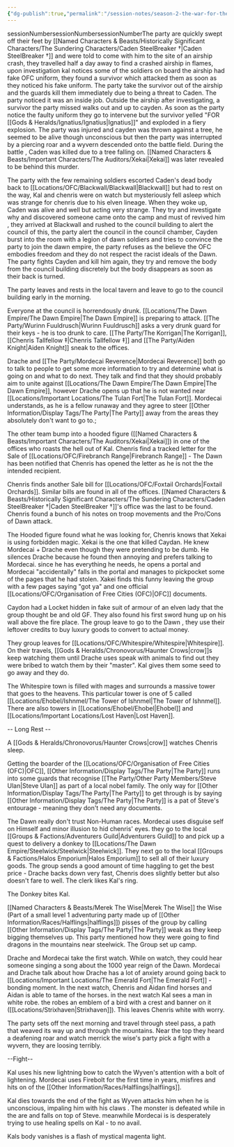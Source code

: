```yaml
---
{"dg-publish":true,"permalink":"/session-notes/season-2-the-war-for-the-ofc-s-freedom/session-2/","updated":"2025-03-01T21:16:03.162+00:00"}
---
```


sessionNumbersessionNumbersessionNumberThe party are quickly swept off their feet by [[Named Characters & Beasts/Historically Significant  Characters/The Sundering Characters/Caden SteelBreaker †\|Caden SteelBreaker †]] and were told to come with him to the site of an airship crash, they travelled half a day away to find a crashed airship in flames, upon investigation kal notices some of the soldiers on board the airship had fake OFC uniform, they found a survivor which attacked them as soon as they noticed his fake uniform. The party take the survivor out of the airship and the guards kill them immediately due to being a threat to Caden. The party noticed it was an inside job. Outside the airship after investigating, a survivor the party missed walks out and up to cayden. As soon as the party notice the faulty uniform they go to intervene but the survivor yelled "FOR [[Gods & Heralds/Ignatius/Ignatius\|Ignatius]]" and exploded in a fiery explosion.  The party was injured and cayden was thrown against a tree, he seemed to be alive though unconscious but then the party was interrupted by a piercing roar and a wyvern descended onto the battle field. During the battle , Caden was killed due to a tree falling on. [[Named Characters & Beasts/Important Characters/The Auditors/Xekai\|Xekai]] was later revealed to be behind this murder.  

The party with the few remaining soldiers escorted Caden's dead body back to [[Locations/OFC/Blackwall/Blackwall\|Blackwall]] but had to rest on the way, Kal and chenris were on watch but mysteriously fell asleep which was strange for chenris due to his elven lineage. When they woke up, Caden was alive and well but acting very strange. They try and investigate why and discovered someone came onto the camp and must of revived him , they arrived at Blackwall and rushed to the council building to alert the council of this, the party alert the council in the council chamber, Cayden burst into the room with a legion of dawn soldiers and tries to convince the party to join the dawn empire, the party refuses as the believe the OFC embodies freedom and they do not respect the racist ideals of the Dawn. The party fights Cayden and kill him again, they try and remove the body from the council building discretely but the body disappears as soon as their back is turned. 

The party leaves and rests in the local tavern and leave to go to the council building early in the morning.

Everyone at the council is horrendously drunk. [[Locations/The Dawn Empire/The Dawn Empire\|The Dawn Empire]] is preparing to attack. [[The Party/Wurinn Fuuldrusch\|Wurinn Fuuldrusch]] asks a very drunk guard for their keys - he is too drunk to care. [[The Party/The Korrigan\|The Korrigan]], [[Chenris Tallfellow ‡\|Chenris Tallfellow ‡]] and [[The Party/Aiden Knight\|Aiden Knight]] sneak to the offices. 

Drache and [[The Party/Mordecai Reverence\|Mordecai Reverence]] both go to talk to people to get some more information to try and determine what is going on and what to do next. They talk and find that they should probably aim to unite against [[Locations/The Dawn Empire/The Dawn Empire\|The Dawn Empire]], however Drache opens up that he is not wanted near [[Locations/Important Locations/The Tulan Fort\|The Tulan Fort]]. Mordecai understands, as he is a fellow runaway and they agree to steer [[Other Information/Display Tags/The Party\|The Party]] away from the areas they absolutely don't want to go to.;

The other team bump into a hooded figure ([[Named Characters & Beasts/Important Characters/The Auditors/Xekai\|Xekai]]) in one of the offices who roasts the hell out of Kal. Chenris find a tracked letter for the Sale of [[Locations/OFC/Firebranch Range\|Firebranch Range]] - The Dawn has been notified that Chenris has opened the letter as he is not the  the intended recipient.

 Chenris finds another Sale bill for [[Locations/OFC/Foxtail Orchards\|Foxtail Orchards]]. Similar bills are found in all of the offices. [[Named Characters & Beasts/Historically Significant  Characters/The Sundering Characters/Caden SteelBreaker †\|Caden SteelBreaker †]]'s office was the last to be found. Chenris found a bunch of his notes on troop movements and the Pro/Cons of Dawn attack.

The Hooded figure found what he was looking for, Chenris knows that Xekai is using forbidden magic. Xekai is the one that killed Caydan. He knew Mordecai + Drache even though they were pretending to be dumb. He silences Drache because he found then annoying and prefers talking to Mordecai. since he has everything he needs, he opens a portal and Mordecai "accidentally" falls in the portal and manages to pickpocket some of the pages that he had stolen. Xakei finds this funny leaving the group with a few pages saying "got ya" and one official [[Locations/OFC/Organisation of Free Cities (OFC)\|OFC]] documents.

Caydon had a Locket hidden in fake suit of armour of an elven lady that the group thought be and old GF. They also found his first sword hung up on his wall above the fire place. The group leave to go to the Dawn , they use their leftover credits to buy luxury goods to convert to actual money.

They group leaves for [[Locations/OFC/Whitespire/Whitespire\|Whitespire]]. On their travels, [[Gods & Heralds/Chronovorus/Haunter Crows\|crow]]s keep watching them until Drache uses speak with animals to find out they were bribed to watch them by their "master". Kal gives them some seed to go away and they do. 

The Whitespire town is filled with mages and surrounds a massive tower that goes to the heavens. This particular tower is one of 5 called [[Locations/Ehobel/Ishnmel/The Tower of Ishnmel\|The Tower of Ishnmel]]. There are also towers in [[Locations/Ehobel/Ehobel\|Ehobel]] and [[Locations/Important Locations/Lost Haven\|Lost Haven]]. 

-- Long Rest --

A [[Gods & Heralds/Chronovorus/Haunter Crows\|crow]] watches Chenris sleep. 

Getting the boarder of the [[Locations/OFC/Organisation of Free Cities (OFC)\|OFC]], [[Other Information/Display Tags/The Party\|The Party]] runs into some guards that recognise [[The Party/Other Party Members/Steve Ulan\|Steve Ulan]] as part of a local nobel family. The only way for [[Other Information/Display Tags/The Party\|The Party]] to get through is by saying [[Other Information/Display Tags/The Party\|The Party]] is a pat of Steve's entourage - meaning they don't need any documents. 

The Dawn really don't trust Non-Human races. Mordecai uses disguise self on Himself and minor illusion to hid chenris' eyes. they go to the local [[Groups & Factions/Adventurers Guild\|Adventurers Guild]] to and pick up a quest to delivery a donkey to [[Locations/The Dawn Empire/Steelwick/Steelwick\|Steelwick]]. They next go to the local [[Groups & Factions/Halos Emporium\|Halos Emporium]] to sell all of their luxury goods. The group sends a good amount of time haggling to get the best price - Drache backs down very fast, Chenris does slightly better but also doesn't fare to well. The clerk likes Kal's ring.

The Donkey bites Kal.

[[Named Characters & Beasts/Merek The Wise\|Merek The Wise]] the Wise (Part of a small level 1 adventuring party made up of [[Other Information/Races/Halflings\|halflings]]) pisses of the group by calling [[Other Information/Display Tags/The Party\|The Party]] weak as they keep bigging themselves up. This party mentioned how they were going to find dragons in the mountains near steelwick. The Group set up camp.

Drache and Mordecai take the first watch. While on watch, they could hear someone singing a song about the 1000 year reign of the Dawn. Mordecai and Drache talk about how Drache has a lot of anxiety around going back to [[Locations/Important Locations/The Emerald Fort\|The Emerald Fort]] - bonding moment. In the next watch, Chenris and Aidan find horses and Aidan is able to tame of the horses. in the next watch Kal sees a man in white robe. the robes an emblem of a bird with a crest and banner on it ([[Locations/Strixhaven\|Strixhaven]]). This leaves Chenris white with worry. 

The party sets off the next morning and travel through steel pass, a path that weaved its way up and through the mountains. Near the top they heard a deafening roar and watch merrick the wise's party pick a fight with a wyvern, they are loosing terribly.

--Fight--

Kal uses his new lightning bow to catch the Wyven's attention with a bolt of lightening. Mordecai uses Firebolt for the first time in years, misfires and hits on of the [[Other Information/Races/Halflings\|halflings]]. 

Kal dies towards the end of the fight as Wyven attacks him when he is unconscious, impaling him with his claws . The monster is defeated while in the are and falls on top of Steve. meanwhile Mordecai is is desperately trying to use healing spells on Kal - to no avail.  

Kals body vanishes is a flash of mystical magenta light.

